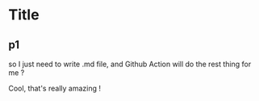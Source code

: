 # Title

## p1

so I just need to write .md file, and Github Action will do the rest thing for me ?

Cool, that's really amazing !

